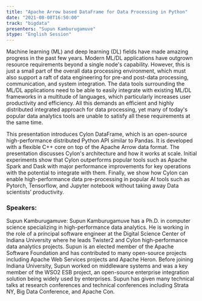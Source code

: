 ```yaml
---
title: "Apache Arrow based DataFrame for Data Processing in Python"
date: "2021-08-08T16:50:00" 
track: "bigdata"
presenters: "Supun Kamburugamuve"
stype: "English Session"
---
```

Machine learning (ML) and deep learning (DL) fields have made amazing progress in the past few years. Modern ML/DL applications have outgrown resource requirements beyond a single node's capability. However, this is just a small part of the overall data processing environment, which must also support a raft of data engineering for pre-and post-data processing, communication, and system integration. The data tools surrounding the ML/DL applications need to be able to easily integrate with existing ML/DL frameworks in a multitude of languages, which particularly increases user productivity and efficiency. All this demands an efficient and highly distributed integrated approach for data processing, yet many of today's popular data analytics tools are unable to satisfy all these requirements at the same time.
 

 This presentation introduces Cylon DataFrame, which is an open-source high-performance distributed Python API similar to Pandas. It is developed with a flexible C++ core on top of the Apache Arrow data format. The presentation discusses Cylon's architecture and how it works at scale. Initial experiments show that Cylon outperforms popular tools such as Apache Spark and Dask with major performance improvements for key operations with the potential to integrate with them. Finally, we show how Cylon can enable high-performance data pre-processing in popular AI tools such as Pytorch, Tensorflow, and Jupyter notebook without taking away Data scientists’ productivity.
 ### Speakers: 
 Supun Kamburugamuve: Supun Kamburugamuve has a Ph.D. in computer science specializing in high-performance data analytics. He is working in the role of a principal software engineer at the Digital Science Center of Indiana University where he leads Twister2 and Cylon high-performance data analytics projects. Supun is an elected member of the Apache Software Foundation and has contributed to many open-source projects including Apache Web Services projects and Apache Heron. Before joining Indiana University, Supun worked on middleware systems and was a key member of the WSO2 ESB project, an open-source enterprise integration solution being widely used by enterprises. Supun has given many technical talks at research conferences and technical conferences including Strata NY, Big Data Conference, and Apache Con. 